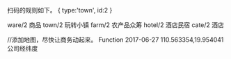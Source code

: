 扫码的规则如下。
{
type:'town',
id:2
}

ware/2 商品
town/2 玩转小镇
farm/2 农产品众筹
hotel/2 酒店民宿
cate/2 酒店


//添加地图，尽快让商务动起来。 Function 2017-06-27
110.563354,19.954041 公司经纬度


